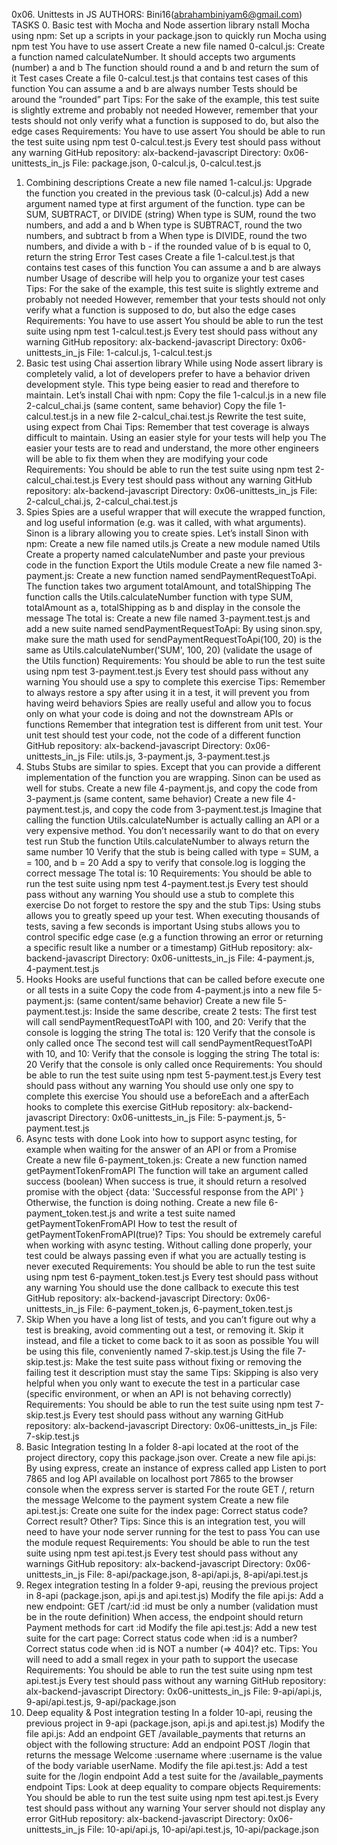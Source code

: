 0x06. Unittests in JS
AUTHORS: Bini16(abrahambiniyam6@gmail.com)
TASKS
0. Basic test with Mocha and Node assertion library
nstall Mocha using npm:
Set up a scripts in your package.json to quickly run Mocha using npm test
You have to use assert
Create a new file named 0-calcul.js:
Create a function named calculateNumber. It should accepts two arguments (number) a and b
The function should round a and b and return the sum of it
Test cases
Create a file 0-calcul.test.js that contains test cases of this function
You can assume a and b are always number
Tests should be around the “rounded” part
Tips:
For the sake of the example, this test suite is slightly extreme and probably not needed
However, remember that your tests should not only verify what a function is supposed to do, but also the edge cases
Requirements:
You have to use assert
You should be able to run the test suite using npm test 0-calcul.test.js
Every test should pass without any warning
GitHub repository: alx-backend-javascript
Directory: 0x06-unittests_in_js
File: package.json, 0-calcul.js, 0-calcul.test.js
1. Combining descriptions
Create a new file named 1-calcul.js:
Upgrade the function you created in the previous task (0-calcul.js)
Add a new argument named type at first argument of the function. type can be SUM, SUBTRACT, or DIVIDE (string)
When type is SUM, round the two numbers, and add a and b
When type is SUBTRACT, round the two numbers, and subtract b from a
When type is DIVIDE, round the two numbers, and divide a with b - if the rounded value of b is equal to 0, return the string Error
Test cases
Create a file 1-calcul.test.js that contains test cases of this function
You can assume a and b are always number
Usage of describe will help you to organize your test cases
Tips:
For the sake of the example, this test suite is slightly extreme and probably not needed
However, remember that your tests should not only verify what a function is supposed to do, but also the edge cases
Requirements:
You have to use assert
You should be able to run the test suite using npm test 1-calcul.test.js
Every test should pass without any warning
GitHub repository: alx-backend-javascript
Directory: 0x06-unittests_in_js
File: 1-calcul.js, 1-calcul.test.js
2. Basic test using Chai assertion library
While using Node assert library is completely valid, a lot of developers prefer to have a behavior driven development style. This type being easier to read and therefore to maintain.
Let’s install Chai with npm:
Copy the file 1-calcul.js in a new file 2-calcul_chai.js (same content, same behavior)
Copy the file 1-calcul.test.js in a new file 2-calcul_chai.test.js
Rewrite the test suite, using expect from Chai
Tips:
Remember that test coverage is always difficult to maintain. Using an easier style for your tests will help you
The easier your tests are to read and understand, the more other engineers will be able to fix them when they are modifying your code
Requirements:
You should be able to run the test suite using npm test 2-calcul_chai.test.js
Every test should pass without any warning
GitHub repository: alx-backend-javascript
Directory: 0x06-unittests_in_js
File: 2-calcul_chai.js, 2-calcul_chai.test.js
3. Spies
Spies are a useful wrapper that will execute the wrapped function, and log useful information (e.g. was it called, with what arguments). Sinon is a library allowing you to create spies.
Let’s install Sinon with npm:
Create a new file named utils.js
Create a new module named Utils
Create a property named calculateNumber and paste your previous code in the function
Export the Utils module
Create a new file named 3-payment.js:
Create a new function named sendPaymentRequestToApi. The function takes two argument totalAmount, and totalShipping
The function calls the Utils.calculateNumber function with type SUM, totalAmount as a, totalShipping as b and display in the console the message The total is: <result of the sum>
Create a new file named 3-payment.test.js and add a new suite named sendPaymentRequestToApi:
By using sinon.spy, make sure the math used for sendPaymentRequestToApi(100, 20) is the same as Utils.calculateNumber('SUM', 100, 20) (validate the usage of the Utils function)
Requirements:
You should be able to run the test suite using npm test 3-payment.test.js
Every test should pass without any warning
You should use a spy to complete this exercise
Tips:
Remember to always restore a spy after using it in a test, it will prevent you from having weird behaviors
Spies are really useful and allow you to focus only on what your code is doing and not the downstream APIs or functions
Remember that integration test is different from unit test. Your unit test should test your code, not the code of a different function
GitHub repository: alx-backend-javascript
Directory: 0x06-unittests_in_js
File: utils.js, 3-payment.js, 3-payment.test.js
4. Stubs
Stubs are similar to spies. Except that you can provide a different implementation of the function you are wrapping. Sinon can be used as well for stubs.
Create a new file 4-payment.js, and copy the code from 3-payment.js (same content, same behavior)
Create a new file 4-payment.test.js, and copy the code from 3-payment.test.js
Imagine that calling the function Utils.calculateNumber is actually calling an API or a very expensive method. You don’t necessarily want to do that on every test run
Stub the function Utils.calculateNumber to always return the same number 10
Verify that the stub is being called with type = SUM, a = 100, and b = 20
Add a spy to verify that console.log is logging the correct message The total is: 10
Requirements:
You should be able to run the test suite using npm test 4-payment.test.js
Every test should pass without any warning
You should use a stub to complete this exercise
Do not forget to restore the spy and the stub
Tips:
Using stubs allows you to greatly speed up your test. When executing thousands of tests, saving a few seconds is important
Using stubs allows you to control specific edge case (e.g a function throwing an error or returning a specific result like a number or a timestamp)
GitHub repository: alx-backend-javascript
Directory: 0x06-unittests_in_js
File: 4-payment.js, 4-payment.test.js
5. Hooks
Hooks are useful functions that can be called before execute one or all tests in a suite
Copy the code from 4-payment.js into a new file 5-payment.js: (same content/same behavior)
Create a new file 5-payment.test.js:
Inside the same describe, create 2 tests:
The first test will call sendPaymentRequestToAPI with 100, and 20:
Verify that the console is logging the string The total is: 120
Verify that the console is only called once
The second test will call sendPaymentRequestToAPI with 10, and 10:
Verify that the console is logging the string The total is: 20
Verify that the console is only called once
Requirements:
You should be able to run the test suite using npm test 5-payment.test.js
Every test should pass without any warning
You should use only one spy to complete this exercise
You should use a beforeEach and a afterEach hooks to complete this exercise
GitHub repository: alx-backend-javascript
Directory: 0x06-unittests_in_js
File: 5-payment.js, 5-payment.test.js
6. Async tests with done
Look into how to support async testing, for example when waiting for the answer of an API or from a Promise
Create a new file 6-payment_token.js:
Create a new function named getPaymentTokenFromAPI
The function will take an argument called success (boolean)
When success is true, it should return a resolved promise with the object {data: 'Successful response from the API' }
Otherwise, the function is doing nothing.
Create a new file 6-payment_token.test.js and write a test suite named getPaymentTokenFromAPI
How to test the result of getPaymentTokenFromAPI(true)?
Tips:
You should be extremely careful when working with async testing. Without calling done properly, your test could be always passing even if what you are actually testing is never executed
Requirements:
You should be able to run the test suite using npm test 6-payment_token.test.js
Every test should pass without any warning
You should use the done callback to execute this test
GitHub repository: alx-backend-javascript
Directory: 0x06-unittests_in_js
File: 6-payment_token.js, 6-payment_token.test.js
7. Skip
When you have a long list of tests, and you can’t figure out why a test is breaking, avoid commenting out a test, or removing it. Skip it instead, and file a ticket to come back to it as soon as possible
You will be using this file, conveniently named 7-skip.test.js
Using the file 7-skip.test.js:
Make the test suite pass without fixing or removing the failing test
it description must stay the same
Tips:
Skipping is also very helpful when you only want to execute the test in a particular case (specific environment, or when an API is not behaving correctly)
Requirements:
You should be able to run the test suite using npm test 7-skip.test.js
Every test should pass without any warning
GitHub repository: alx-backend-javascript
Directory: 0x06-unittests_in_js
File: 7-skip.test.js
8. Basic Integration testing
In a folder 8-api located at the root of the project directory, copy this package.json over.
Create a new file api.js:
By using express, create an instance of express called app
Listen to port 7865 and log API available on localhost port 7865 to the browser console when the express server is started
For the route GET /, return the message Welcome to the payment system
Create a new file api.test.js:
Create one suite for the index page:
Correct status code?
Correct result?
Other?
Tips:
Since this is an integration test, you will need to have your node server running for the test to pass
You can use the module request
Requirements:
You should be able to run the test suite using npm test api.test.js
Every test should pass without any warnings
GitHub repository: alx-backend-javascript
Directory: 0x06-unittests_in_js
File: 8-api/package.json, 8-api/api.js, 8-api/api.test.js
9. Regex integration testing
In a folder 9-api, reusing the previous project in 8-api (package.json, api.js and api.test.js)
Modify the file api.js:
Add a new endpoint: GET /cart/:id
:id must be only a number (validation must be in the route definition)
When access, the endpoint should return Payment methods for cart :id
Modify the file api.test.js:
Add a new test suite for the cart page:
Correct status code when :id is a number?
Correct status code when :id is NOT a number (=> 404)?
etc.
Tips:
You will need to add a small regex in your path to support the usecase
Requirements:
You should be able to run the test suite using npm test api.test.js
Every test should pass without any warning
GitHub repository: alx-backend-javascript
Directory: 0x06-unittests_in_js
File: 9-api/api.js, 9-api/api.test.js, 9-api/package.json
10. Deep equality & Post integration testing
In a folder 10-api, reusing the previous project in 9-api (package.json, api.js and api.test.js)
Modify the file api.js:
Add an endpoint GET /available_payments that returns an object with the following structure:
Add an endpoint POST /login that returns the message Welcome :username where :username is the value of the body variable userName.
Modify the file api.test.js:
Add a test suite for the /login endpoint
Add a test suite for the /available_payments endpoint
Tips:
Look at deep equality to compare objects
Requirements:
You should be able to run the test suite using npm test api.test.js
Every test should pass without any warning
Your server should not display any error
GitHub repository: alx-backend-javascript
Directory: 0x06-unittests_in_js
File: 10-api/api.js, 10-api/api.test.js, 10-api/package.json
